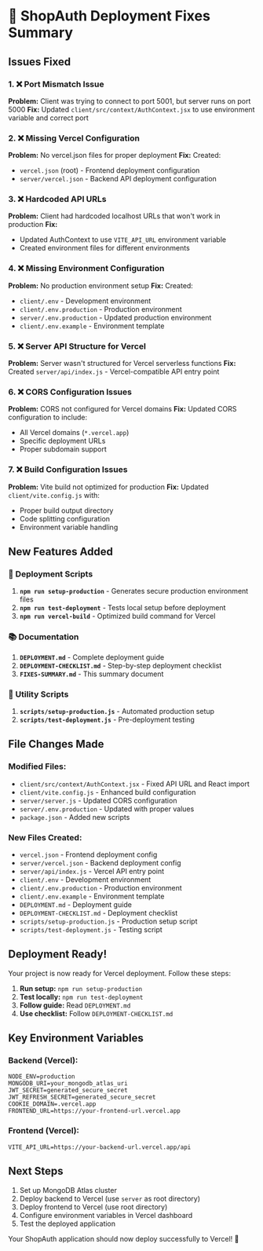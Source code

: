 # 🔧 ShopAuth Deployment Fixes Summary

## Issues Fixed

### 1. ❌ Port Mismatch Issue
**Problem:** Client was trying to connect to port 5001, but server runs on port 5000
**Fix:** Updated `client/src/context/AuthContext.jsx` to use environment variable and correct port

### 2. ❌ Missing Vercel Configuration
**Problem:** No vercel.json files for proper deployment
**Fix:** Created:
- `vercel.json` (root) - Frontend deployment configuration
- `server/vercel.json` - Backend API deployment configuration

### 3. ❌ Hardcoded API URLs
**Problem:** Client had hardcoded localhost URLs that won't work in production
**Fix:** 
- Updated AuthContext to use `VITE_API_URL` environment variable
- Created environment files for different environments

### 4. ❌ Missing Environment Configuration
**Problem:** No production environment setup
**Fix:** Created:
- `client/.env` - Development environment
- `client/.env.production` - Production environment
- `server/.env.production` - Updated production environment
- `client/.env.example` - Environment template

### 5. ❌ Server API Structure for Vercel
**Problem:** Server wasn't structured for Vercel serverless functions
**Fix:** Created `server/api/index.js` - Vercel-compatible API entry point

### 6. ❌ CORS Configuration Issues
**Problem:** CORS not configured for Vercel domains
**Fix:** Updated CORS configuration to include:
- All Vercel domains (`*.vercel.app`)
- Specific deployment URLs
- Proper subdomain support

### 7. ❌ Build Configuration Issues
**Problem:** Vite build not optimized for production
**Fix:** Updated `client/vite.config.js` with:
- Proper build output directory
- Code splitting configuration
- Environment variable handling

## New Features Added

### 🚀 Deployment Scripts
1. **`npm run setup-production`** - Generates secure production environment files
2. **`npm run test-deployment`** - Tests local setup before deployment
3. **`npm run vercel-build`** - Optimized build command for Vercel

### 📚 Documentation
1. **`DEPLOYMENT.md`** - Complete deployment guide
2. **`DEPLOYMENT-CHECKLIST.md`** - Step-by-step deployment checklist
3. **`FIXES-SUMMARY.md`** - This summary document

### 🔧 Utility Scripts
1. **`scripts/setup-production.js`** - Automated production setup
2. **`scripts/test-deployment.js`** - Pre-deployment testing

## File Changes Made

### Modified Files:
- `client/src/context/AuthContext.jsx` - Fixed API URL and React import
- `client/vite.config.js` - Enhanced build configuration
- `server/server.js` - Updated CORS configuration
- `server/.env.production` - Updated with proper values
- `package.json` - Added new scripts

### New Files Created:
- `vercel.json` - Frontend deployment config
- `server/vercel.json` - Backend deployment config
- `server/api/index.js` - Vercel API entry point
- `client/.env` - Development environment
- `client/.env.production` - Production environment
- `client/.env.example` - Environment template
- `DEPLOYMENT.md` - Deployment guide
- `DEPLOYMENT-CHECKLIST.md` - Deployment checklist
- `scripts/setup-production.js` - Production setup script
- `scripts/test-deployment.js` - Testing script

## Deployment Ready!

Your project is now ready for Vercel deployment. Follow these steps:

1. **Run setup:** `npm run setup-production`
2. **Test locally:** `npm run test-deployment`
3. **Follow guide:** Read `DEPLOYMENT.md`
4. **Use checklist:** Follow `DEPLOYMENT-CHECKLIST.md`

## Key Environment Variables

### Backend (Vercel):
```
NODE_ENV=production
MONGODB_URI=your_mongodb_atlas_uri
JWT_SECRET=generated_secure_secret
JWT_REFRESH_SECRET=generated_secure_secret
COOKIE_DOMAIN=.vercel.app
FRONTEND_URL=https://your-frontend-url.vercel.app
```

### Frontend (Vercel):
```
VITE_API_URL=https://your-backend-url.vercel.app/api
```

## Next Steps

1. Set up MongoDB Atlas cluster
2. Deploy backend to Vercel (use `server` as root directory)
3. Deploy frontend to Vercel (use root directory)
4. Configure environment variables in Vercel dashboard
5. Test the deployed application

Your ShopAuth application should now deploy successfully to Vercel! 🎉
